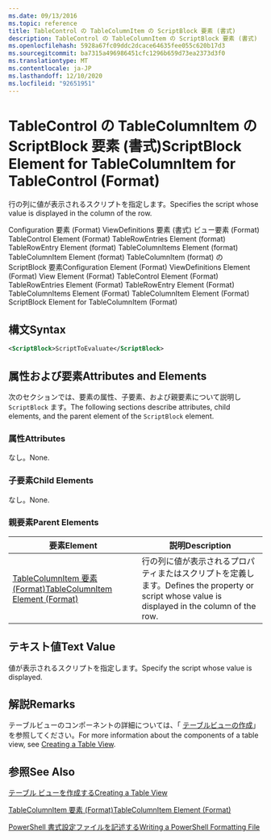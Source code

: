 ```yaml
---
ms.date: 09/13/2016
ms.topic: reference
title: TableControl の TableColumnItem の ScriptBlock 要素 (書式)
description: TableControl の TableColumnItem の ScriptBlock 要素 (書式)
ms.openlocfilehash: 5928a67fc09ddc2dcace64635fee055c620b17d3
ms.sourcegitcommit: ba7315a496986451cfc1296b659d73ea2373d3f0
ms.translationtype: MT
ms.contentlocale: ja-JP
ms.lasthandoff: 12/10/2020
ms.locfileid: "92651951"
---
```

# <a name="scriptblock-element-for-tablecolumnitem-for-tablecontrol-format"></a><span data-ttu-id="e28a4-103">TableControl の TableColumnItem の ScriptBlock 要素 (書式)</span><span class="sxs-lookup"><span data-stu-id="e28a4-103">ScriptBlock Element for TableColumnItem for TableControl (Format)</span></span>

<span data-ttu-id="e28a4-104">行の列に値が表示されるスクリプトを指定します。</span><span class="sxs-lookup"><span data-stu-id="e28a4-104">Specifies the script whose value is displayed in the column of the row.</span></span>

<span data-ttu-id="e28a4-105">Configuration 要素 (Format) ViewDefinitions 要素 (書式) ビュー要素 (Format) TableControl Element (Format) TableRowEntries Element (format) TableRowEntry Element (format) TableColumnItems Element (format) TableColumnItem Element (format) TableColumnItem (format) の ScriptBlock 要素</span><span class="sxs-lookup"><span data-stu-id="e28a4-105">Configuration Element (Format) ViewDefinitions Element (Format) View Element (Format) TableControl Element (Format) TableRowEntries Element (Format) TableRowEntry Element (Format) TableColumnItems Element (Format) TableColumnItem Element (Format) ScriptBlock Element for TableColumnItem (Format)</span></span>

## <a name="syntax"></a><span data-ttu-id="e28a4-106">構文</span><span class="sxs-lookup"><span data-stu-id="e28a4-106">Syntax</span></span>

```xml
<ScriptBlock>ScriptToEvaluate</ScriptBlock>
```

## <a name="attributes-and-elements"></a><span data-ttu-id="e28a4-107">属性および要素</span><span class="sxs-lookup"><span data-stu-id="e28a4-107">Attributes and Elements</span></span>

<span data-ttu-id="e28a4-108">次のセクションでは、要素の属性、子要素、および親要素について説明し `ScriptBlock` ます。</span><span class="sxs-lookup"><span data-stu-id="e28a4-108">The following sections describe attributes, child elements, and the parent element of the `ScriptBlock` element.</span></span>

### <a name="attributes"></a><span data-ttu-id="e28a4-109">属性</span><span class="sxs-lookup"><span data-stu-id="e28a4-109">Attributes</span></span>

<span data-ttu-id="e28a4-110">なし。</span><span class="sxs-lookup"><span data-stu-id="e28a4-110">None.</span></span>

### <a name="child-elements"></a><span data-ttu-id="e28a4-111">子要素</span><span class="sxs-lookup"><span data-stu-id="e28a4-111">Child Elements</span></span>

<span data-ttu-id="e28a4-112">なし。</span><span class="sxs-lookup"><span data-stu-id="e28a4-112">None.</span></span>

### <a name="parent-elements"></a><span data-ttu-id="e28a4-113">親要素</span><span class="sxs-lookup"><span data-stu-id="e28a4-113">Parent Elements</span></span>

|<span data-ttu-id="e28a4-114">要素</span><span class="sxs-lookup"><span data-stu-id="e28a4-114">Element</span></span>|<span data-ttu-id="e28a4-115">説明</span><span class="sxs-lookup"><span data-stu-id="e28a4-115">Description</span></span>|
|-------------|-----------------|
|[<span data-ttu-id="e28a4-116">TableColumnItem 要素 (Format)</span><span class="sxs-lookup"><span data-stu-id="e28a4-116">TableColumnItem Element (Format)</span></span>](./tablecolumnitem-element-for-tablecolumnitems-for-tablecontrol-format.md)|<span data-ttu-id="e28a4-117">行の列に値が表示されるプロパティまたはスクリプトを定義します。</span><span class="sxs-lookup"><span data-stu-id="e28a4-117">Defines the property or script whose value is displayed in the column of the row.</span></span>|

## <a name="text-value"></a><span data-ttu-id="e28a4-118">テキスト値</span><span class="sxs-lookup"><span data-stu-id="e28a4-118">Text Value</span></span>

<span data-ttu-id="e28a4-119">値が表示されるスクリプトを指定します。</span><span class="sxs-lookup"><span data-stu-id="e28a4-119">Specify the script whose value is displayed.</span></span>

## <a name="remarks"></a><span data-ttu-id="e28a4-120">解説</span><span class="sxs-lookup"><span data-stu-id="e28a4-120">Remarks</span></span>

<span data-ttu-id="e28a4-121">テーブルビューのコンポーネントの詳細については、「 [テーブルビューの作成](./creating-a-table-view.md)」を参照してください。</span><span class="sxs-lookup"><span data-stu-id="e28a4-121">For more information about the components of a table view, see [Creating a Table View](./creating-a-table-view.md).</span></span>

## <a name="see-also"></a><span data-ttu-id="e28a4-122">参照</span><span class="sxs-lookup"><span data-stu-id="e28a4-122">See Also</span></span>

[<span data-ttu-id="e28a4-123">テーブル ビューを作成する</span><span class="sxs-lookup"><span data-stu-id="e28a4-123">Creating a Table View</span></span>](./creating-a-table-view.md)

[<span data-ttu-id="e28a4-124">TableColumnItem 要素 (Format)</span><span class="sxs-lookup"><span data-stu-id="e28a4-124">TableColumnItem Element (Format)</span></span>](./tablecolumnitem-element-for-tablecolumnitems-for-tablecontrol-format.md)

[<span data-ttu-id="e28a4-125">PowerShell 書式設定ファイルを記述する</span><span class="sxs-lookup"><span data-stu-id="e28a4-125">Writing a PowerShell Formatting File</span></span>](./writing-a-powershell-formatting-file.md)
